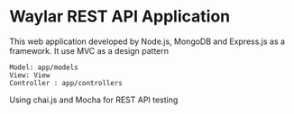 # Waylar REST API Application

This web application developed by Node.js, MongoDB and Express.js as a framework.
It use MVC as a design pattern 

    Model: app/models
    View: View
    Controller : app/controllers

 Using chai.js and Mocha for REST API testing